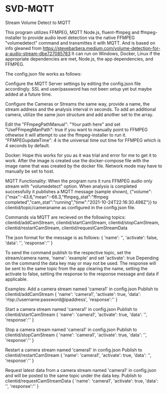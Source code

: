 # SVD-MQTT
Stream Volume Detect to MQTT

This program utilizes FFMPEG, MQTT Node.js, fluent-ffmpeg and ffmpeg-installer to provide audio level detection via the native FFMPEG "volumedetect" command and transmittes it with MQTT. And is based on info gleaned from https://stevebarbera.medium.com/volume-detection-for-a-audio-stream-dbe727085783
It can run on Windows, Docker, Linux if the appropriate dependencies are met, Node.js, the app dependencies, and FFMPEG.

The config.json file works as follows:

Configure the MQTT Server settings by editing the config.json file accordingly. SSL and user/password has not been setup yet but maybe added at a future time.

Configure the Cameras or Streams the same way, provide a name, the stream address and the analysis interval in seconds. To add an additional camera, utilize the same json structure and add another set to the array.

Edit the "FFmpegPathManual": "Your path here" and set "UseFFmpegManPath": true if you want to manually point to FFMPEG othewise it will attempt to use the ffmpeg-installer to run it. "FFMPEGupdateTime": 4 is the universal time out time for FFMPEG which is 4 seconds by default.

Docker:
Hope this works for you as it was trial and error for me to get it to work. After the image is created use the docker-compose file with the image name that was created by the docker file. Network mode may have to manually be set to host.

MQTT Functionality:
When the program runs it runs FFMPEG audio only stream with "volumedetect" option. When analysis is completed successfully it publishes a MQTT message (sample shown), {"volume":{"max":-43.6,"mean":-66.3,"ffmpeg_stat":"ffmpeg completed","cam_stat":"running","time":"2021-10-24T22:16:30.498Z"}} to clientid/topic/cameraname as configured in the config.json file.

Commands via MQTT are recieved on the following topics:
clientid/addCamStream, clientid/startCamStream, clientid/stopCamStream, clientid/restartCamStream, clientid/requestCamStreamData

The json format for the message is as follows:
{ 'name': '', 'activate': false, 'data': '', 'response':'' }

To send the command publish to the respective topic, set the stream/camera name, 'name': 'example' and set 'activate': true
Depending on the command the data key may or may not be used. The response will be sent to the same topic from the app clearing the name, setting the activate to false, setting the response to the response message and data if applicable.

Examples:
Add a camera stream named 'camera1' in config.json
Publish to clientid/addCamStream
{ 'name': 'camera1', 'activate': true, 'data': 'rtsp://username:password@ipaddress', 'response':'' }


Start a camera stream named 'camera1' in config.json
Publish to clientid/startCamStream
{ 'name': 'camera1', 'activate': true, 'data': '', 'response':'' }

Stop a camera stream named 'camera1' in config.json
Publish to clientid/stopCamStream
{ 'name': 'camera1', 'activate': true, 'data': '', 'response':'' }

Restart a camera stream named 'camera1' in config.json
Publish to clientid/restartCamStream
{ 'name': 'camera1', 'activate': true, 'data': '', 'response':'' }

Request latest data from a camera stream named 'camera1' in config.json and will be posted to the same topic under the data key.
Publish to clientid/requestCamStreamData
{ 'name': 'camera1', 'activate': true, 'data': '', 'response':'' }


